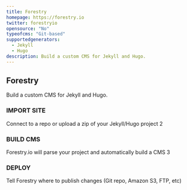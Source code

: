 ```yaml
---
title: Forestry
homepage: https://forestry.io
twitter: forestryio
opensource: "No"
typeofcms: "Git-based"
supportedgenerators:
  - Jekyll
  - Hugo
description: Build a custom CMS for Jekyll and Hugo.
---
```

## Forestry
Build a custom CMS for Jekyll and Hugo.

### IMPORT SITE
Connect to a repo or upload a zip of your Jekyll/Hugo project
2

### BUILD CMS
Forestry.io will parse your project and automatically build a CMS
3

### DEPLOY
Tell Forestry where to publish changes (Git repo, Amazon S3, FTP, etc)
